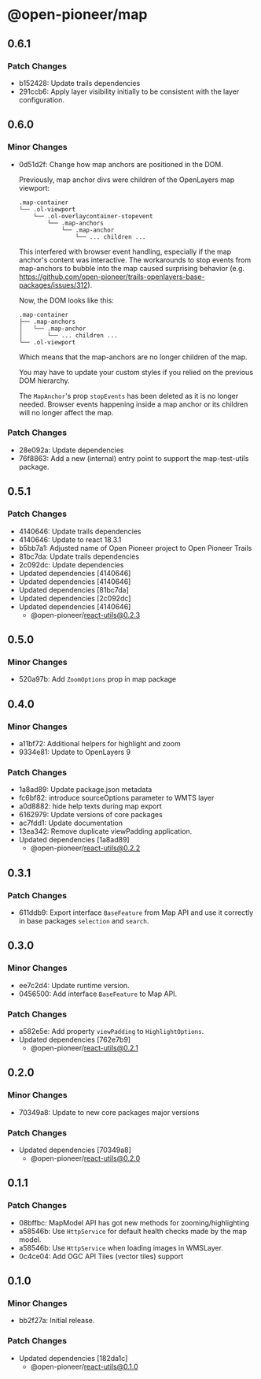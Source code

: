 # @open-pioneer/map

## 0.6.1

### Patch Changes

-   b152428: Update trails dependencies
-   291ccb6: Apply layer visibility initially to be consistent with the layer configuration.

## 0.6.0

### Minor Changes

-   0d51d2f: Change how map anchors are positioned in the DOM.

    Previously, map anchor divs were children of the OpenLayers map viewport:

    ```
    .map-container
    └── .ol-viewport
        └── .ol-overlaycontainer-stopevent
            └── .map-anchors
                └── .map-anchor
                    └── ... children ...
    ```

    This interfered with browser event handling, especially if the map anchor's content was interactive.
    The workarounds to stop events from map-anchors to bubble into the map caused surprising behavior (e.g. https://github.com/open-pioneer/trails-openlayers-base-packages/issues/312).

    Now, the DOM looks like this:

    ```
    .map-container
    ├── .map-anchors
    │   └── .map-anchor
    │       └── ... children ...
    └── .ol-viewport
    ```

    Which means that the map-anchors are no longer children of the map.

    You may have to update your custom styles if you relied on the previous DOM hierarchy.

    The `MapAnchor`'s prop `stopEvents` has been deleted as it is no longer needed.
    Browser events happening inside a map anchor or its children will no longer affect the map.

### Patch Changes

-   28e092a: Update dependencies
-   76f8863: Add a new (internal) entry point to support the map-test-utils package.

## 0.5.1

### Patch Changes

-   4140646: Update trails dependencies
-   4140646: Update to react 18.3.1
-   b5bb7a1: Adjusted name of Open Pioneer project to Open Pioneer Trails
-   81bc7da: Update trails dependencies
-   2c092dc: Update dependencies
-   Updated dependencies [4140646]
-   Updated dependencies [4140646]
-   Updated dependencies [81bc7da]
-   Updated dependencies [2c092dc]
-   Updated dependencies [4140646]
    -   @open-pioneer/react-utils@0.2.3

## 0.5.0

### Minor Changes

-   520a97b: Add `ZoomOptions` prop in map package

## 0.4.0

### Minor Changes

-   a11bf72: Additional helpers for highlight and zoom
-   9334e81: Update to OpenLayers 9

### Patch Changes

-   1a8ad89: Update package.json metadata
-   fc6bf82: introduce sourceOptions parameter to WMTS layer
-   a0d8882: hide help texts during map export
-   6162979: Update versions of core packages
-   ac7fdd1: Update documentation
-   13ea342: Remove duplicate viewPadding application.
-   Updated dependencies [1a8ad89]
    -   @open-pioneer/react-utils@0.2.2

## 0.3.1

### Patch Changes

-   611ddb9: Export interface `BaseFeature` from Map API and use it correctly in base packages `selection` and `search`.

## 0.3.0

### Minor Changes

-   ee7c2d4: Update runtime version.
-   0456500: Add interface `BaseFeature` to Map API.

### Patch Changes

-   a582e5e: Add property `viewPadding` to `HighlightOptions`.
-   Updated dependencies [762e7b9]
    -   @open-pioneer/react-utils@0.2.1

## 0.2.0

### Minor Changes

-   70349a8: Update to new core packages major versions

### Patch Changes

-   Updated dependencies [70349a8]
    -   @open-pioneer/react-utils@0.2.0

## 0.1.1

### Patch Changes

-   08bffbc: MapModel API has got new methods for zooming/highlighting
-   a58546b: Use `HttpService` for default health checks made by the map model.
-   a58546b: Use `HttpService` when loading images in WMSLayer.
-   0c4ce04: Add OGC API Tiles (vector tiles) support

## 0.1.0

### Minor Changes

-   bb2f27a: Initial release.

### Patch Changes

-   Updated dependencies [182da1c]
    -   @open-pioneer/react-utils@0.1.0
